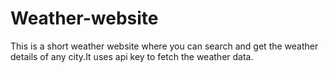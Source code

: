 # Weather-website
This is a short weather website where you can search and get the weather details of any city.It uses api key to fetch the weather data.
